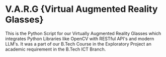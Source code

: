 # V.A.R.G {Virtual Augmented Reality Glasses}
This is the Python Script for our Virtually Augmented Reality Glasses which integrates Python Libraries like OpenCV with RESTful API's and modern LLM's. It was a part of our B.Tech Course in the Exploratory Project an academic requirement in the B.Tech ICT Branch.
